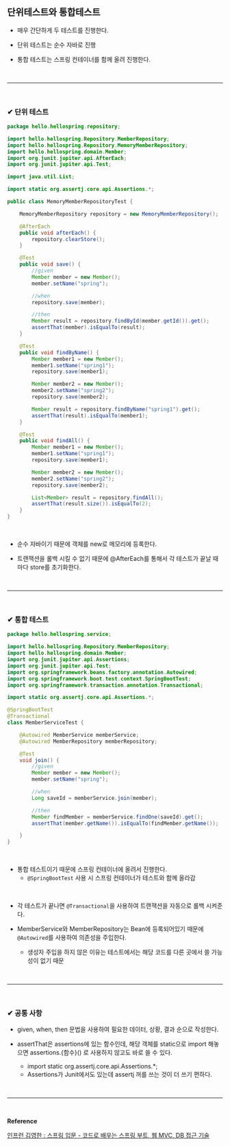 ## 단위테스트와 통합테스트
- 매우 간단하게 두 테스트를 진행한다.

- 단위 테스트는 순수 자바로 진행

- 통합 테스트는 스프링 컨테이너를 함께 올려 진행한다.
<br>
<hr>
<br>

### ✔ 단위 테스트
```java
package hello.hellospring.repository;

import hello.hellospring.Repository.MemberRepository;
import hello.hellospring.Repository.MemoryMemberRepository;
import hello.hellospring.domain.Member;
import org.junit.jupiter.api.AfterEach;
import org.junit.jupiter.api.Test;

import java.util.List;

import static org.assertj.core.api.Assertions.*;

public class MemoryMemberRepositoryTest {

    MemoryMemberRepository repository = new MemoryMemberRepository();

    @AfterEach
    public void afterEach() {
        repository.clearStore();
    }

    @Test
    public void save() {
        //given
        Member member = new Member();
        member.setName("spring");

        //when
        repository.save(member);

        //then
        Member result = repository.findById(member.getId()).get();
        assertThat(member).isEqualTo(result);
    }

    @Test
    public void findByName() {
        Member member1 = new Member();
        member1.setName("spring1");
        repository.save(member1);

        Member member2 = new Member();
        member2.setName("spring2");
        repository.save(member2);

        Member result = repository.findByName("spring1").get();
        assertThat(result).isEqualTo(member1);
    }

    @Test
    public void findAll() {
        Member member1 = new Member();
        member1.setName("spring1");
        repository.save(member1);

        Member member2 = new Member();
        member2.setName("spring2");
        repository.save(member2);

        List<Member> result = repository.findAll();
        assertThat(result.size()).isEqualTo(2);
    }
}

```
<br>

- 순수 자바이기 때문에 객체를 new로 메모리에 등록한다.

- 트랜잭션을 롤백 시킬 수 없기 때문에 @AfterEach를 통해서 각 테스트가 끝날 때 마다 store를 초기화한다.
<br>
<hr>
<br>

### ✔ 통합 테스트
```java
package hello.hellospring.service;

import hello.hellospring.Repository.MemberRepository;
import hello.hellospring.domain.Member;
import org.junit.jupiter.api.Assertions;
import org.junit.jupiter.api.Test;
import org.springframework.beans.factory.annotation.Autowired;
import org.springframework.boot.test.context.SpringBootTest;
import org.springframework.transaction.annotation.Transactional;

import static org.assertj.core.api.Assertions.*;

@SpringBootTest
@Transactional
class MemberServiceTest {

    @Autowired MemberService memberService;
    @Autowired MemberRepository memberRepository;

    @Test
    void join() {
        //given
        Member member = new Member();
        member.setName("spring");

        //when
        Long saveId = memberService.join(member);

        //then
        Member findMember = memberService.findOne(saveId).get();
        assertThat(member.getName()).isEqualTo(findMember.getName());

    }
}
```
<br>

- 통합 테스트이기 때문에 스프링 컨테이너에 올려서 진행한다.
  - `@SpringBootTest` 사용 시 스프링 컨테이너가 테스트와 함께 올라감
<br>

- 각 테스트가 끝나면 `@Transactional`을 사용하여 트랜잭션을 자동으로 롤백 시켜준다.

- MemberService와 MemberRepository는 Bean에 등록되어있기 때문에 `@Autowired`를 사용하여 의존성을 주입한다.
  - 생성자 주입을 하지 않은 이유는 테스트에서는 해당 코드를 다른 곳에서 쓸 가능성이 없기 때문
<br>
<hr>
<br>

### ✔ 공통 사항
- given, when, then 문법을 사용하여 필요한 데이터, 상황, 결과 순으로 작성한다.

- assertThat은 assertions에 있는 함수인데, 해당 객체를 static으로 import 해놓으면 assertions.{함수}() 로 사용하지 않고도 바로 쓸 수 있다.
  - import static org.assertj.core.api.Assertions.*;
  - Assertions가 Junit에서도 있는데 assertj 꺼를 쓰는 것이 더 쓰기 편하다.
<br>
<hr>
<br>

**Reference**<br>

[인프런 김영한 : 스프링 입문 - 코드로 배우는 스프링 부트, 웹 MVC, DB 접근 기술](https://www.inflearn.com/course/%EC%8A%A4%ED%94%84%EB%A7%81-%EC%9E%85%EB%AC%B8-%EC%8A%A4%ED%94%84%EB%A7%81%EB%B6%80%ED%8A%B8/dashboard)
